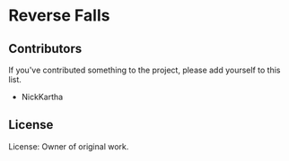 # Reverse Falls


## Contributors ##

If you've contributed something to the project, please add yourself to this list.

 * NickKartha

## License ##

License: Owner of original work.
